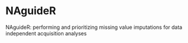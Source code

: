 # NAguideR
NAguideR: performing and prioritizing missing value imputations for data independent acquisition analyses
